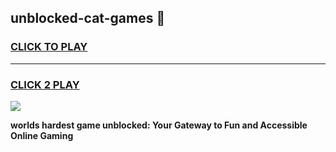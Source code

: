 
## unblocked-cat-games 👋
<h3>
<a href="https://premium.freeplayer.one?title=unblocked-cat-games&ref=14F">CLICK TO PLAY</a></h3>
<hr>

<h3>
<a href="https://premium.freeplayer.one?title=unblocked-cat-games&ref=14F">CLICK 2 PLAY</a>
  
</h3>

<a href="https://premium.freeplayer.one?title=unblocked-cat-games&ref=12F/"><img src="https://clearcache.store/games.png"></a>


**worlds hardest game unblocked: Your Gateway to Fun and Accessible Online Gaming**
